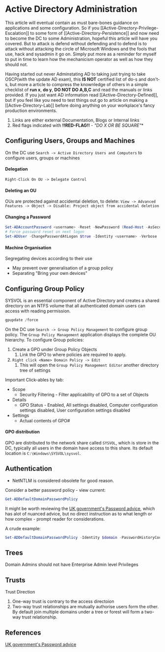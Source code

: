 # Active Directory Administration


This article will eventual contain as must bare-bones guidance on applications and some configuration. So if you [[Active-Directory-Privilege-Escalation]] to some form of [[Active-Directory-Persistence]] and now need to become the DC to some Administration, hopeful this article will have you covered. But to attack is defend without defending and to defend is to attack without attacking the circle of Microsoft Windows and the fools that use, hack and sysadmin it go on. Simply put more as a reminder for myself to put in time to learn how the mechanicism operator as well as how they should not.  

Having started out never Adminstating AD to taking just trying to take OSCP(with the update AD exam), this **IS  NOT** certified list of do-s and don't-s, but more a article to compress the knownledge of others in a simple checklist  of **run x**, **do y**, **DO NOT DO A,B,C** and read the manuals or links provided. If you just want AD  information read [[Active-Directory-Defined]], but if you feel like you need to test things out go to article on making a [[Active-Directory-Lab]] before doing anything on your workplace's fancy production environments.

1. Links are either external Documentation, Blogs or Internal links
1. Red flags indicated with **!!RED-FLAG!!** - *"DO X OR BE SQUARE"**

## Configuring Users, Groups and Machines

On the DC use `Search -> Active Directory Users and Computers` to configure users, groups or machines

#### Delegation
`Right-Click On OU -> Delegate Control `

#### Deleting an OU
OUs are protected against accidental deletion, to delete:  `View -> Advanced Features -> Object -> Disable: Project object from accidental deletion`

#### Changing a Password
```powershell
Set-ADAccountPassword <username> -Reset -NewPassword (Read-Host -AsSecureString -Prompt 'New Password') -Verbose
# Force password reset on next logon
Set-ADUser -ChangePasswordAtLogon $true -Identity <username> -Verbose
```

#### Machine Organisation
Segregating devices according to their use
- May prevent over generalisation of a group policy
- Separating "Bring your own devices"

## Configuring Group Policy

SYSVOL is an essential component of Active Directory and creates a shared directory on an NTFS volume that all authenticated domain users can access with reading permission.

```powershell
gpupdate /force
```

On the DC use `Search -> Group Policy Management` to configure group policy. The `Group Policy Management` application displays the complete OU hierarchy. To configure Group policies:
1. Create a GPO under Group Policy Objects 
	1. Link the GPO to where policies are required to apply.
2. `Right click <Name> Domain Policy -> Edit`
	1. This will open the `Group Policy Management Editor` another directory tree of settings

Important Click-ables by tab:
- Scope
	- Security Filtering - Filter applicability of GPO to a set of Objects
- Details
	- GPO Status - Enabled, All settings disabled, Computer configuration settings disabled, User configuration settings disabled
- Settings
	- Actual contents of GPO#

#### GPO distribution
GPO are distributed to the network share called `SYSVOL`, which is store in the DC, typically all users in  the domain have access to this share. Its default location is `C:\Windows\SYSVOL\sysvol`.

## Authentication

- NetNTLM is considered obsolete for good reason.


Consider a better password policy - view current:
```powershell
Get-ADDefaultDomainPasswordPolicy
```

It might be worth reviewing the [UK government's Password advice](https://www.ncsc.gov.uk/collection/passwords/updating-your-approach), which has alot of nuanced advice, but no direct instruction as to what length or how complex - prompt reader for considerations. 

A crude example:
```powershell
Set-ADDefaultDomainPasswordPolicy -Identity $domain -PasswordHistoryCount 10 -MinPasswordLength 12 -ComplexityEnabled $true
```

## Trees

Domain Admins should not have Enterprise Admin level Privileges

## Trusts

Trust Direction
1. One-way trust is contrary to the access directoion
2. Two-way trust relationships are mutually authorise users form the other. By default join multiple domains under a tree or forest will form a two-way trust relationship.

## References


[UK government's Password advice](https://www.ncsc.gov.uk/collection/passwords/updating-your-approach)